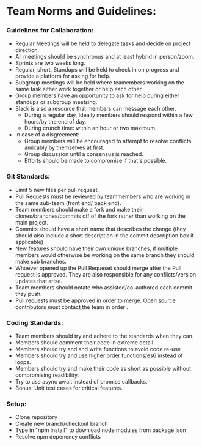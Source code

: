 # Team Norms and Guidelines:
### Guidelines for Collaboration:

- Regular Meetings will be held to delegate tasks and decide on project direction.
- All meetings should be synchronus and at least hybrid in person/zoom.
- Sprints are two weeks long.
- Regular, short, Standups will be held to check in on progress and provide a platform for asking for help.
 - Subgroup meetings will be held where teamembers working on the same task either work together or help each other.
- Group members have an opportunity to ask for help during either standups or subgroup meetsing.	
- Slack is also a resource that members can message each other.
    - During a regular day, Ideally members should respond within a few hours/by the end of day.
	- During crunch time: within an hour or two maximum.
- In case of a disgreement:
    - Group members will be encouraged to attempt to resolve conflicts amicably by themselves at first.
    - Group discussion until a consensus is reached.
	- Efforts should be made to compromise if that's possible.

### Git Standards:
- Limit 5 new files per pull request.
- Pull Requests must be reviewed by teammembers who are working in the same sub-team (front end/ back end).
- Team members should make a fork and make their clones/branches/commits off of the fork rather than working on the main project.
- Commits should have a short name that describes the change (they should also include a short description in the commit description box if applicable)
- New features should have their own unique branches, if multiple members would otherwise be working on the same branch they should make sub branches.
- Whoever opened up the Pull Requeset should merge after the Pull request is approved. They are also responsible for any conflicts/version updates that arise.
- Team members should notate who assisted/co-authored each commit they push.
- Pull requests must be approved in order to merge. Open source contributors must contact the team in order .

### Coding Standards:
- Team members should try and adhere to the standards when they can.
- Members should comment their code in extreme detail.
- Members should try and and write functions to avoid code re-use
- Members should try and use higher order functions/es6 instead of loops.
- Members should try and make their code as short as possible without compromising readibility.
- Try to use async await instead of promise callbacks.
- Bonus: Unit test cases for critical features.

### Setup:
- Clone repository
- Create new branch/checkout branch
- Type in "npm install" to download node modules from package.json
- Resolve npm depenency conflicts


 